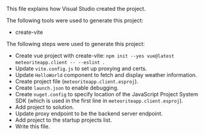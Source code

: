 This file explains how Visual Studio created the project.

The following tools were used to generate this project:
- create-vite

The following steps were used to generate this project:
- Create vue project with create-vite: `npm init --yes vue@latest meteoriteapp.client -- --eslint `.
- Update `vite.config.js` to set up proxying and certs.
- Update `HelloWorld` component to fetch and display weather information.
- Create project file (`meteoriteapp.client.esproj`).
- Create `launch.json` to enable debugging.
- Create `nuget.config` to specify location of the JavaScript Project System SDK (which is used in the first line in `meteoriteapp.client.esproj`).
- Add project to solution.
- Update proxy endpoint to be the backend server endpoint.
- Add project to the startup projects list.
- Write this file.
